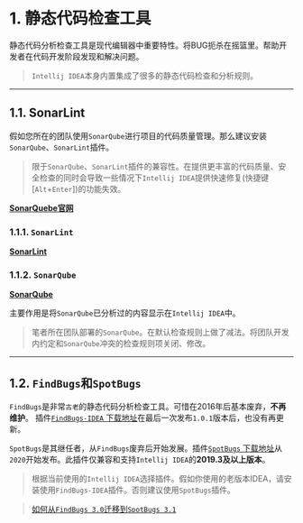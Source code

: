 # 1. 静态代码检查工具

静态代码分析检查工具是现代编辑器中重要特性。将BUG扼杀在摇篮里。帮助开发者在代码开发阶段发现和解决问题。

> `Intellij IDEA`本身内置集成了很多的静态代码检查和分析规则。

---
## 1.1. SonarLint

假如您所在的团队使用`SonarQube`进行项目的代码质量管理。那么建议安装`SonarQube`、`SonarLint`插件。

> 限于`SonarQube`、`SonarLint`插件的兼容性。在提供更丰富的代码质量、安全检查的同时会导致一些情况下`Intellij IDEA`提供快速修复(快捷键[`Alt`+`Enter`])的功能失效。

**[SonarQuebe官网](https://www.sonarqube.org/)** 


### 1.1.1. `SonarLint`

**[SonarLint](https://plugins.jetbrains.com/plugin/7973-sonarlint)** 

### 1.1.2. `SonarQube`

**[SonarQube](https://plugins.jetbrains.com/plugin/7973-sonarlint)** 

主要作用是将`SonarQube`已分析过的内容显示在`Intellij IDEA`中。

> 笔者所在团队部署的`SonarQube`。在默认检查规则上做了减法。将团队开发内约定和`SonarQube`冲突的检查规则项关闭、修改。

---
## 1.2. `FindBugs`和`SpotBugs`

`FindBugs`是非常`古老`的静态代码分析检查工具。可惜在2016年后基本废弃，**不再维护**。 插件[`FindBugs-IDEA` 下载地址](https://plugins.jetbrains.com/plugin/3847-findbugs-idea)在最后一次发布`1.0.1`版本后，也没有再更新。

`SpotBugs`是其继任者，从`FindBugs`废弃后开始发展。插件[`SpotBugs` 下载地址](https://plugins.jetbrains.com/plugin/14014-spotbugs)从`2020`开始发布。此插件仅兼容和支持`Intellij IDEA`的**2019.3及以上版本**。

> 根据当前使用的`Intellij IDEA`选择插件。假如你使用的老版本IDEA，请安装使用`FindBugs-IDEA`插件。否则建议使用`SpotBugs`插件。

> [如何从`FindBugs 3.0`迁移到`SpotBugs 3.1`](https://spotbugs.readthedocs.io/en/latest/migration.html#guide-for-migration-from-findbugs-3-0-to-spotbugs-3-1)




